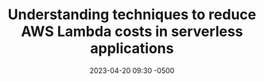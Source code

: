 ---
layout: post
title: Understanding techniques to reduce AWS Lambda costs in serverless applications
date: 2023-04-20 09:30 -0500
summary: Serverless applications can lower the total cost of ownership (TCO) when compared to a server-based cloud execution model because it effectively shifts operational responsibilities such as managing servers to a cloud provider.
redirect_link: https://aws.amazon.com/blogs/compute/understanding-techniques-to-reduce-aws-lambda-costs-in-serverless-applications/
---
